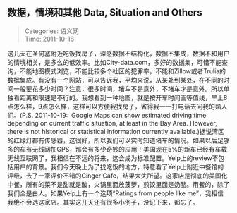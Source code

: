 数据，情境和其他 Data, Situation and Others
---
    
> Categories: 语义网  
> Time: 2011-10-18
    
这几天在圣何塞附近吃饭找房子，深感数据不结构化，数据不集成，数据不和用户的情境相关，是多么的低效率。比如City-data.com，多好的数据集，可惜不能查询，不能地图模式浏览，不能比较多个社区的犯罪率，不能和Zillow或者Trulia的数据集成。有没有一个网站，可以告诉我，平均来说，从某处到某处，在不同的时间一般要花多少时间？注意，很多时间，堵车不是意外，不堵车才是意外。所以单独看距离和限速是不行的。我想看到一种地图，就是按开车时间画等值线，早上8点怎么样，9点怎么样，这样可以方便我找房子，省得我一一打电话去问我的熟人们。(P.S. 2011-10-19:  Google Maps can show estimated driving time depending on current traffic situation, at least in the Bay Area. However, there is not historical or statistical information currently available.)据说湾区的红绿灯都有传感器，这很好，所以我们可以实时知道堵车的情况。如果以后足够多的车有无线网加GPS，那会有多少奇妙的应用！美国现在5%的新车已经有车载无线互联网了，我相信在不远的将来，这会成为标准配置。Yelp上的review不包括用户的背景。我们今天晚上为了找吃饭的地方，特意看了Yelp上附近中餐馆的评级，去了一家评价不错的Ginger Cafe，结果大失所望。这家店是彻底的美国化中餐，所有的菜不是甜就是酸，火锅里面放菠萝，煎饺里面是奶酪。用餐的，除了我们全是白人。如果Yelp上有一个选项“Ratings from people like me”，我相信我绝不会选这家店。其实这几天还有很多小例子，没记下来，都忘了。     
    